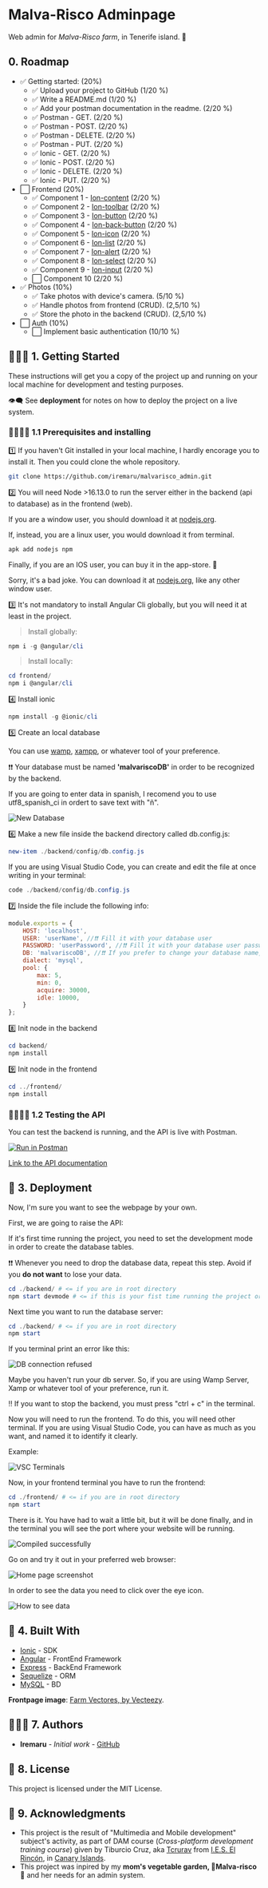 # Malva-Risco Adminpage

Web admin for _Malva-Risco farm_, in Tenerife island. 💚

## 0. Roadmap

- ✅ Getting started: (20%)
  - ✅ Upload your project to GitHub (1/20 %)
  - ✅ Write a README.md (1/20 %)
  - ✅ Add your postman documentation in the readme. (2/20 %)
  - ✅ Postman - GET. (2/20 %)
  - ✅ Postman - POST. (2/20 %)
  - ✅ Postman - DELETE. (2/20 %)
  - ✅ Postman - PUT. (2/20 %)
  - ✅ Ionic - GET. (2/20 %)
  - ✅ Ionic - POST. (2/20 %)
  - ✅ Ionic - DELETE. (2/20 %)
  - ✅ Ionic - PUT. (2/20 %)
- ⬜ Frontend (20%)
  - ✅ Component 1 - [Ion-content](https://ionicframework.com/docs/api/content)  (2/20 %)
  - ✅ Component 2 - [Ion-toolbar](https://ionicframework.com/docs/api/toolbar) (2/20 %)
  - ✅ Component 3 - [Ion-button](https://ionicframework.com/docs/api/button) (2/20 %)
  - ✅ Component 4 - [Ion-back-button](https://ionicframework.com/docs/api/back-button) (2/20 %)
  - ✅ Component 5 - [Ion-icon](https://ionic.io/ionicons) (2/20 %)
  - ✅ Component 6 - [Ion-list](https://ionicframework.com/docs/api/list) (2/20 %)
  - ✅ Component 7 - [Ion-alert](https://ionicframework.com/docs/api/alert) (2/20 %)
  - ✅ Component 8 - [Ion-select](https://ionicframework.com/docs/api/select) (2/20 %)
  - ✅ Component 9 - [Ion-input](https://ionicframework.com/docs/api/input) (2/20 %)
  - ⬜ Component 10 (2/20 %)
- ✅ Photos (10%)
  - ✅ Take photos with device's camera. (5/10 %)
  - ✅ Handle photos from frontend (CRUD). (2,5/10 %)
  - ✅ Store the photo in the backend (CRUD). (2,5/10 %)
- ⬜ Auth (10%)
  - ⬜ Implement basic authentication (10/10 %)

## 🏃🏻‍♀️ 1. Getting Started

These instructions will get you a copy of the project up and running on your local machine for development and testing purposes.

👁‍🗨 See **deployment** for notes on how to deploy the project on a live system.

### 🏃🏻‍♀️📝 1.1 Prerequisites and installing

1️⃣ If you haven't Git installed in your local machine, I hardly encorage you to install it. Then you could clone the whole repository.

```bash
git clone https://github.com/iremaru/malvarisco_admin.git
```

2️⃣ You will need Node >16.13.0 to run the server either in the backend (api to database) as in the frontend (web).

If you are a window user, you should download it at [nodejs.org](https://nodejs.org/es/download/).

If, instead, you are a linux user, you would download it from terminal.

```bash
apk add nodejs npm
```

Finally, if you are an IOS user, you can buy it in the app-store. 🤡

Sorry, it's a bad joke. You can download it at [nodejs.org](https://nodejs.org/es/download/), like any other window user.

3️⃣ It's not mandatory to install Angular Cli globally, but you will need it at least in the project.

>Install globally:

```powershell
npm i -g @angular/cli
```

>Install locally:

```powershell
cd frontend/
npm i @angular/cli
```

4️⃣ Install ionic

```powershell
npm install -g @ionic/cli
```

5️⃣ Create an local database

You can use [wamp](https://www.wampserver.com/en/), [xampp](https://www.apachefriends.org/es/index.html), or whatever tool of your preference.

❗❗ Your database must be named **'malvariscoDB'** in order to be recognized by the backend.

If you are going to enter data in spanish, I recomend you to use utf8_spanish_ci in ordert to save text with "ñ".

![New Database](repository-rsc/img/wiki_phpMyAdmyn_NewDatabase.png)

6️⃣ Make a new file inside the backend directory called db.config.js:

```powershell
new-item ./backend/config/db.config.js
```

If you are using Visual Studio Code, you can create and edit the file at once writing in your terminal:

```powershell
code ./backend/config/db.config.js
```

7️⃣ Inside the file include the following info:

```js
module.exports = {
    HOST: 'localhost',
    USER: 'userName', //❗❗ Fill it with your database user
    PASSWORD: 'userPassword', //❗❗ Fill it with your database user password
    DB: 'malvariscoDB', //❗❗ If you prefer to change your database name, then you must change it here too.
    dialect: 'mysql',
    pool: {
        max: 5,
        min: 0,
        acquire: 30000,
        idle: 10000,
    }
};
```

8️⃣ Init node in the backend

```powershell
cd backend/
npm install
```

9️⃣ Init node in the frontend

```powershell
cd ../frontend/
npm install
```

### 🏃🏻‍♀️🔧 1.2 Testing the API

You can test the backend is running, and the API is live with Postman.

[![Run in Postman](https://run.pstmn.io/button.svg)](https://app.getpostman.com/run-collection/23242060-77d96949-b2cc-4a6d-bd2e-68eca7c5c715?action=collection%2Ffork&collection-url=entityId%3D23242060-77d96949-b2cc-4a6d-bd2e-68eca7c5c715%26entityType%3Dcollection%26workspaceId%3Df0ac5b98-26b0-4d2f-8b6e-b3cc58c39e87)

[Link to the API documentation](https://documenter.getpostman.com/view/23242060/2s83ziMiKG)

## 🚚 3. Deployment

Now, I'm sure you want to see the webpage by your own.

First, we are going to raise the API:

If it's first time running the project, you need to set the development mode in order to create the database tables.

❗❗ Whenever you need to drop the database data, repeat this step. Avoid if you **do not want** to lose your data.

```powershell
cd ./backend/ # <= if you are in root directory
npm start devmode # <= if this is your fist time running the project or you want to drop your data.
```

Next time you want to run the database server:

```powershell
cd ./backend/ # <= if you are in root directory
npm start
```

If you terminal print an error like this:

![DB connection refused](repository-rsc/img/WIKI_vsc-terminal_error_DBconnectRefused.png)

Maybe you haven't run your db server. So, if you are using Wamp Server, Xamp or whatever tool of your preference, run it.

‼️ If you want to stop the backend, you must press "ctrl + c" in the terminal.

Now you will need to run the frontend. To do this, you will need other terminal. If you are using Visual Studio Code, you can have as much as you want, and named it to identify it clearly.

Example:

![VSC Terminals](./repository-rsc/img/wiki_vsc-terminals.png)

Now, in your frontend terminal you have to run the frontend:

```powershell
cd ./frontend/ # <= if you are in root directory
npm start
```

There is it. You have had to wait a little bit, but it will be done finally, and in the terminal you will see the port where your website will be running.

![Compiled successfully](./repository-rsc/img/wiki_vsc-terminal_comiled-successfully.png)

Go on and try it out in your preferred web browser:

![Home page screenshot](./repository-rsc/img/wiki_web-screenshot_homePage.png)

In order to see the data you need to click over the eye icon.

![How to see data](./repository-rsc/img/wiki_web-screenshot_seeData.png)

## 🚧 4. Built With

- [Ionic](https://ionicframework.com/) - SDK
- [Angular](https://angular.io/) - FrontEnd Framework
- [Express](https://expressjs.com/) - BackEnd Framework
- [Sequelize](https://sequelize.org/) - ORM
- [MySQL](https://www.mysql.com/) - BD

**Frontpage image**: [Farm Vectores, by Vecteezy](https://es.vecteezy.com/vectores-gratis/farm).

## 👩🏻‍🌾 7. Authors

- **Iremaru** - _Initial work_ - [GitHub](https://github.com/iremaru)

## 📃 8. License

This project is licensed under the MIT License.

## 🧾 9. Acknowledgments

- This project is the result of "Multimedia and Mobile development" subject's activity, as part of DAM course (_Cross-platform development training course_) given by Tiburcio Cruz, aka [Tcrurav](https://github.com/tcrurav) from [I.E.S. El Rincón](ieselrincon.org/), in [Canary Islands](https://en.wikipedia.org/wiki/Canary_Islands).
- This project was inpired by my **mom's vegetable garden, 💚Malva-risco💚** and her needs for an admin system.
